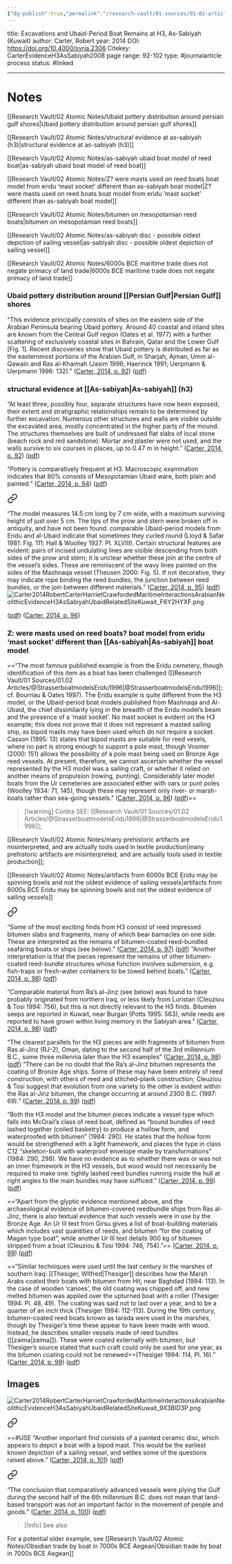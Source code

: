 ```yaml
---
{"dg-publish":true,"permalink":"/research-vault/01-sources/01-02-articles/carter-evidence-h3-as-sabiyah2008/"}
---
```


title: Excavations and Ubaid-Period Boat Remains at H3, As-Sabiyah (Kuwait)
author: Carter, Robert
year: 2014
DOI: https://doi.org/10.4000/syria.2306
Citekey: CarterEvidenceH3AsSabiyah2008
page range: 92-102
type: #journalarticle
process status: #linked
_ _ _
# Notes

[[Research Vault/02 Atomic Notes/Ubaid pottery distribution around persian gulf shores\|Ubaid pottery distribution around persian gulf shores]]

[[Research Vault/02 Atomic Notes/structural evidence at as-sabiyah (h3)\|structural evidence at as-sabiyah (h3)]]

[[Research Vault/02 Atomic Notes/as-sabiyah ubaid boat model of reed boat\|as-sabiyah ubaid boat model of reed boat]]

[[Research Vault/02 Atomic Notes/Z? were masts used on reed boats boat model from eridu ‘mast socket’ different than as-sabiyah boat model\|Z? were masts used on reed boats boat model from eridu ‘mast socket’ different than as-sabiyah boat model]]

[[Research Vault/02 Atomic Notes/bitumen on mesopotamian reed boats\|bitumen on mesopotamian reed boats]] 

[[Research Vault/02 Atomic Notes/as-sabiyah disc - possible oldest depiction of sailing vessel\|as-sabiyah disc - possible oldest depiction of sailing vessel]]

[[Research Vault/02 Atomic Notes/6000s BCE maritime trade does not negate primacy of land trade\|6000s BCE maritime trade does not negate primacy of land trade]]



<div class="transclusion internal-embed is-loaded"><div class="markdown-embed">




### Ubaid pottery distribution around [[Persian Gulf\|Persian Gulf]] shores

“This evidence principally consists of sites on the eastern side of the Arabian Peninsula bearing Ubaid pottery. Around 40 coastal and inland sites are known from the Central Gulf region (Oates et al. 1977) with a further scattering of exclusively coastal sites in Bahrain, Qatar and the Lower Gulf \[Fig. 1\]. Recent discoveries show that Ubaid pottery is distributed as far as the easternmost portions of the Arabian Gulf, in Sharjah, Ajman, Umm al-Qawain and Ras al-Khaimah (Jasim 1996; Haerinck 1991; Uerpmann & Uerpmann 1996: 132).” ([Carter, 2014, p. 92](zotero://select/library/items/95QP46HC)) ([pdf](zotero://open-pdf/library/items/HDYMAYDV?page=3&annotation=IF74TKCM))

</div></div>



<div class="transclusion internal-embed is-loaded"><div class="markdown-embed">




### structural evidence at [[As-sabiyah\|As-sabiyah]] (h3)

“At least three, possibly four, separate structures have now been exposed; their extent and stratigraphic relationships remain to be determined by further excavation. Numerous other structures and walls are visible outside the excavated area, mostly concentrated in the higher parts of the mound. The structures themselves are built of undressed flat slabs of local stone (beach rock and red sandstone). Mortar and plaster were not used, and the walls survive to six courses in places, up to 0.47 m in height.” ([Carter, 2014, p. 92](zotero://select/library/items/95QP46HC)) ([pdf](zotero://open-pdf/library/items/HDYMAYDV?page=3&annotation=JW2LC9NY))

“Pottery is comparatively frequent at H3. Macroscopic examination indicates that 80% consists of Mesopotamian Ubaid ware, both plain and painted.” ([Carter, 2014, p. 94](zotero://select/library/items/95QP46HC)) ([pdf](zotero://open-pdf/library/items/HDYMAYDV?page=5&annotation=TGV59AUS)) 

</div></div>



<div class="transclusion internal-embed is-loaded"><a class="markdown-embed-link" href="/research-vault/02-atomic-notes/as-sabiyah-ubaid-boat-model-of-reed-boat/" aria-label="Open link"><svg xmlns="http://www.w3.org/2000/svg" width="24" height="24" viewBox="0 0 24 24" fill="none" stroke="currentColor" stroke-width="2" stroke-linecap="round" stroke-linejoin="round" class="svg-icon lucide-link"><path d="M10 13a5 5 0 0 0 7.54.54l3-3a5 5 0 0 0-7.07-7.07l-1.72 1.71"></path><path d="M14 11a5 5 0 0 0-7.54-.54l-3 3a5 5 0 0 0 7.07 7.07l1.71-1.71"></path></svg></a><div class="markdown-embed">




“The model measures 14.5 cm long by 7 cm wide, with a maximum surviving height of just over 5 cm. The tips of the prow and stern were broken off in antiquity, and have not been found: comparable Ubaid-period models from Eridu and al-Ubaid indicate that sometimes they curled round (Lloyd & Safar 1981: Fig. 111; Hall & Woolley 1927: Pl. XLVIII). Certain structural features are evident: pairs of incised undulating lines are visible descending from both sides of the prow and stern; it is unclear whether these join at the centre of the vessel’s sides. These are reminiscent of the wavy lines painted on the sides of the Mashnaqa vessel (Theusen 2000: Fig. 5). If not decorative, they may indicate rope binding the reed bundles, the junction between reed bundles, or the join between different materials.” ([Carter, 2014, p. 95](zotero://select/library/items/95QP46HC)) ([pdf](zotero://open-pdf/library/items/HDYMAYDV?page=6&annotation=NCPCG2UV)) 
![Carter2014RobertCarterHarrietCrawfordedMaritimeInteractionsArabianNeolithicEvidenceH3AsSabiyahUbaidRelatedSiteKuwait_F6Y2HYXF.png](/img/user/zz%20Images%20Dump/Carter2014RobertCarterHarrietCrawfordedMaritimeInteractionsArabianNeolithicEvidenceH3AsSabiyahUbaidRelatedSiteKuwait_F6Y2HYXF.png)

([pdf](zotero://open-pdf/library/items/HDYMAYDV?page=7&annotation=6ZK727CH))  ([Carter, 2014, p. 96](zotero://select/library/items/95QP46HC))

</div></div>



<div class="transclusion internal-embed is-loaded"><div class="markdown-embed">





### Z: were masts used on reed boats? boat model from eridu ‘mast socket’ different than [[As-sabiyah\|As-sabiyah]] boat model

==“The most famous published example is from the Eridu cemetery, though identification of this item as a boat has been challenged ([[Research Vault/01 Sources/01.02 Articles/@StrasserboatmodelsEridu1996\|@StrasserboatmodelsEridu1996]]; cf. Bourriau & Oates 1997). The Eridu example is quite different from the H3 model, or the Ubaid-period boat models published from Mashnaqa and Al-Ubaid, the chief dissimilarity lying in the breadth of the Eridu model’s beam and the presence of a ‘mast socket’. No mast socket is evident on the H3 example; this does not prove that it does not represent a masted sailing ship, as bipod masts may have been used which do not require a socket. Casson (1995: 13) states that bipod masts are suitable for reed vesels, where no part is strong enough to support a pole mast, though Vosmer (2000: 151) allows the possibility of a pole mast being used on Bronze Age reed vessels. At present, therefore, we cannot ascertain whether the vessel represented by the H3 model was a sailing craft, or whether it relied on another means of propulsion (rowing, punting). Considerably later model boats from the Ur cemeteries are associated either with oars or punt poles (Woolley 1934: 71, 145), though these may represent only river- or marsh-boats rather than sea-going vessels.” ([Carter, 2014, p. 96](zotero://select/library/items/95QP46HC)) ([pdf](zotero://open-pdf/library/items/HDYMAYDV?page=7&annotation=IIJ4TK9V))==

> [!warning] Contra
> SEE: [[Research Vault/01 Sources/01.02 Articles/@StrasserboatmodelsEridu1996\|@StrasserboatmodelsEridu1996]]; 
> 

[[Research Vault/02 Atomic Notes/many prehistoric artifacts are misinterpreted, and are actually tools used in textile production\|many prehistoric artifacts are misinterpreted, and are actually tools used in textile production]]; 

[[Research Vault/02 Atomic Notes/artifacts from 6000s BCE Eridu may be spinning bowls and not the oldest evidence of sailing vessels\|artifacts from 6000s BCE Eridu may be spinning bowls and not the oldest evidence of sailing vessels]]

</div></div>



<div class="transclusion internal-embed is-loaded"><a class="markdown-embed-link" href="/research-vault/02-atomic-notes/bitumen-on-mesopotamian-reed-boats/" aria-label="Open link"><svg xmlns="http://www.w3.org/2000/svg" width="24" height="24" viewBox="0 0 24 24" fill="none" stroke="currentColor" stroke-width="2" stroke-linecap="round" stroke-linejoin="round" class="svg-icon lucide-link"><path d="M10 13a5 5 0 0 0 7.54.54l3-3a5 5 0 0 0-7.07-7.07l-1.72 1.71"></path><path d="M14 11a5 5 0 0 0-7.54-.54l-3 3a5 5 0 0 0 7.07 7.07l1.71-1.71"></path></svg></a><div class="markdown-embed">




“Some of the most exciting finds from H3 consist of reed impressed bitumen slabs and fragments, many of which bear barnacles on one side. These are interpreted as the remains of bitumen-coated reed-bundled seafaring boats or ships (see below).” ([Carter, 2014, p. 97](zotero://select/library/items/95QP46HC)) ([pdf](zotero://open-pdf/library/items/HDYMAYDV?page=8&annotation=6QBP7Z73)) 
“Another interpretation is that the pieces represent the remains of other bitumen-coated reed-bundle structures whose function involves submersion, e.g. fish-traps or fresh-water containers to be towed behind boats.” ([Carter, 2014, p. 98](zotero://select/library/items/95QP46HC)) ([pdf](zotero://open-pdf/library/items/HDYMAYDV?page=9&annotation=QXSIPAQ2))

“Comparable material from Ra’s al-Jinz (see below) was found to have probably originated from northern Iraq, or less likely from Luristan (Cleuziou & Tosi 1994: 756), but this is not directly relevant to the H3 finds. Bitumen seeps are reported in Kuwait, near Burgan (Potts 1995: 563), while reeds are reported to have grown within living memory in the Sabiyah area.” ([Carter, 2014, p. 98](zotero://select/library/items/95QP46HC)) ([pdf](zotero://open-pdf/library/items/HDYMAYDV?page=9&annotation=FS5PSAVI))

“The clearest parallels for the H3 pieces are with fragments of bitumen from Ras al-Jinz (RJ-2), Oman, dating to the second half of the 3rd millennium B.C., some three millennia later than the H3 examples” ([Carter, 2014, p. 98](zotero://select/library/items/95QP46HC)) ([pdf](zotero://open-pdf/library/items/HDYMAYDV?page=9&annotation=9RECWVG5)) 
“There can be no doubt that the Ra’s al-Jinz bitumen represents the coating of Bronze Age ships. Some of these may have been entirely of reed construction, with others of reed and stitched-plank construction; Cleuziou & Tosi suggest that evolution from one variety to the other is evident within the Ras al-Jinz bitumen, the change occurring at around 2300 B.C. (1997: 69).” ([Carter, 2014, p. 99](zotero://select/library/items/95QP46HC)) ([pdf](zotero://open-pdf/library/items/HDYMAYDV?page=10&annotation=4WKYJLJV))

“Both the H3 model and the bitumen pieces indicate a vessel type which falls into McGrail’s class of reed boat, defined as “bound bundles of reed lashed together (coiled basketry) to produce a hollow form, and waterproofed with bitumen” (1984: 290). He states that the hollow form would be strengthened with a light framework, and places the type in class C12 “skeleton-built with waterproof envelope made by transformations” (1984: 290, 298). We have no evidence as to whether there was or was not an inner framework in the H3 vessels, but wood would not necessarily be required to make one: tightly lashed reed bundles running inside the hull at right angles to the main bundles may have sufficed.” ([Carter, 2014, p. 99](zotero://select/library/items/95QP46HC)) ([pdf](zotero://open-pdf/library/items/HDYMAYDV?page=10&annotation=QEIFDNAA))


==“Apart from the glyptic evidence mentioned above, and the archaeological evidence of bitumen-covered reedbundle ships from Ras al-Jinz, there is also textual evidence that such vessels were in use by the Bronze Age. An Ur III text from Girsu gives a list of boat-building materials which includes vast quantities of reeds, and bitumen “for the coating of Magan type boat”, while another Ur III text details 900 kg of bitumen stripped from a boat (Cleuziou & Tosi 1994: 746, 754).”== ([Carter, 2014, p. 99](zotero://select/library/items/95QP46HC)) ([pdf](zotero://open-pdf/library/items/HDYMAYDV?page=10&annotation=ZMEDBB9B))

==“Similar techniques were used until the last century in the marshes of southern Iraq: [[Thesiger, WIlfred\|Thesiger]] describes how the Marsh Arabs coated their boats with bitumen from Hit, near Baghdad (1994: 113). In the case of wooden ‘canoes’, the old coating was chipped off, and new melted bitumen was applied over the upturned boat with a roller (Thesiger 1994: Pl. 48, 49). The coating was said not to last over a year, and to be a quarter of an inch thick (Thesiger 1994: 112-113). During the 19th century, bitumen-coated reed boats known as tarada were used in the marshes, though by Thesiger’s time these appear to have been made with wood. Instead, he describes smaller vessels made of reed bundles ([[zaima\|zaima]]). These were coated externally with bitumen, but Thesiger’s source stated that such craft could only be used for one year, as the bitumen coating could not be renewed==(Thesiger 1994: 114, Pl. 16).” ([Carter, 2014, p. 99](zotero://select/library/items/95QP46HC)) ([pdf](zotero://open-pdf/library/items/HDYMAYDV?page=10&annotation=W4GVX26G))

## Images

![Carter2014RobertCarterHarrietCrawfordedMaritimeInteractionsArabianNeolithicEvidenceH3AsSabiyahUbaidRelatedSiteKuwait_9X3BID3P.png](/img/user/zz%20Images%20Dump/Carter2014RobertCarterHarrietCrawfordedMaritimeInteractionsArabianNeolithicEvidenceH3AsSabiyahUbaidRelatedSiteKuwait_9X3BID3P.png)

</div></div>
 


<div class="transclusion internal-embed is-loaded"><a class="markdown-embed-link" href="/research-vault/02-atomic-notes/as-sabiyah-disc-possible-oldest-depiction-of-sailing-vessel/" aria-label="Open link"><svg xmlns="http://www.w3.org/2000/svg" width="24" height="24" viewBox="0 0 24 24" fill="none" stroke="currentColor" stroke-width="2" stroke-linecap="round" stroke-linejoin="round" class="svg-icon lucide-link"><path d="M10 13a5 5 0 0 0 7.54.54l3-3a5 5 0 0 0-7.07-7.07l-1.72 1.71"></path><path d="M14 11a5 5 0 0 0-7.54-.54l-3 3a5 5 0 0 0 7.07 7.07l1.71-1.71"></path></svg></a><div class="markdown-embed">




==#USE 
“Another important find consists of a painted ceramic disc, which appears to depict a boat with a bipod mast. This would be the earliest known depiction of a sailing vessel, and settles some of the questions raised above.” ([Carter, 2014, p. 101](zotero://select/library/items/95QP46HC)) ([pdf](zotero://open-pdf/library/items/HDYMAYDV?page=12&annotation=MXSQXIMF))

</div></div>



<div class="transclusion internal-embed is-loaded"><a class="markdown-embed-link" href="/research-vault/02-atomic-notes/6000s-bce-maritime-trade-does-not-negate-primacy-of-land-trade/" aria-label="Open link"><svg xmlns="http://www.w3.org/2000/svg" width="24" height="24" viewBox="0 0 24 24" fill="none" stroke="currentColor" stroke-width="2" stroke-linecap="round" stroke-linejoin="round" class="svg-icon lucide-link"><path d="M10 13a5 5 0 0 0 7.54.54l3-3a5 5 0 0 0-7.07-7.07l-1.72 1.71"></path><path d="M14 11a5 5 0 0 0-7.54-.54l-3 3a5 5 0 0 0 7.07 7.07l1.71-1.71"></path></svg></a><div class="markdown-embed">




“The conclusion that comparatively advanced vessels were plying the Gulf during the second half of the 6th millennium B.C. does not mean that land-based transport was not an important factor in the movement of people and goods.” ([Carter, 2014, p. 100](zotero://select/library/items/95QP46HC)) ([pdf](zotero://open-pdf/library/items/HDYMAYDV?page=11&annotation=EIR8GVL7))

> [!info] See also
> 
For a potential older example, see [[Research Vault/02 Atomic Notes/Obsidian trade by boat in 7000s BCE Aegean\|Obsidian trade by boat in 7000s BCE Aegean]]

</div></div>
